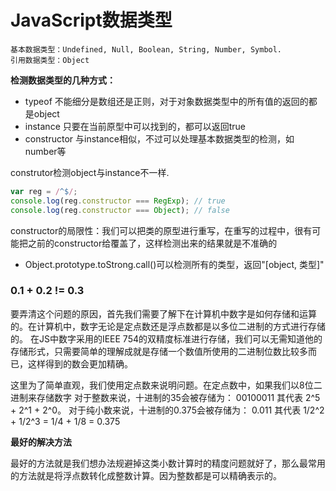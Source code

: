 # JavaScript数据类型

    基本数据类型：Undefined, Null, Boolean, String, Number, Symbol.
    引用数据类型：Object

**检测数据类型的几种方式：**

- typeof 不能细分是数组还是正则，对于对象数据类型中的所有值的返回的都是object
- instance  只要在当前原型中可以找到的，都可以返回true
- constructor  与instance相似，不过可以处理基本数据类型的检测，如number等

construtor检测object与instance不一样.

``` js
var reg = /^$/;
console.log(reg.constructor === RegExp); // true
console.log(reg.constructor === Object); // false
```
constructor的局限性：我们可以把类的原型进行重写，在重写的过程中，很有可能把之前的constructor给覆盖了，这样检测出来的结果就是不准确的

- Object.prototype.toStrong.call()可以检测所有的类型，返回"[object, 类型]"

### 0.1 + 0.2 != 0.3

要弄清这个问题的原因，首先我们需要了解下在计算机中数字是如何存储和运算的。在计算机中，数字无论是定点数还是浮点数都是以多位二进制的方式进行存储的。
在JS中数字采用的IEEE 754的双精度标准进行存储，我们可以无需知道他的存储形式，只需要简单的理解成就是存储一个数值所使用的二进制位数比较多而已，这样得到的数会更加精确。

这里为了简单直观，我们使用定点数来说明问题。在定点数中，如果我们以8位二进制来存储数字
对于整数来说，十进制的35会被存储为： 00100011 其代表 2^5 + 2^1 + 2^0。
对于纯小数来说，十进制的0.375会被存储为： 0.011 其代表 1/2^2 + 1/2^3 = 1/4 + 1/8 = 0.375

**最好的解决方法**

最好的方法就是我们想办法规避掉这类小数计算时的精度问题就好了，那么最常用的方法就是将浮点数转化成整数计算。因为整数都是可以精确表示的。

